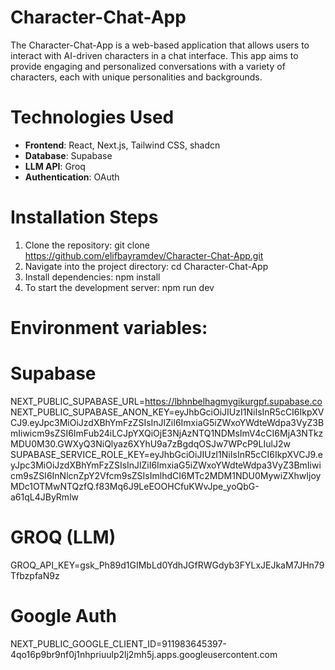 # Character-Chat-App
The Character-Chat-App is a web-based application that allows users to interact with AI-driven characters in a chat interface. This app aims to provide engaging and personalized conversations with a variety of characters, each with unique personalities and backgrounds.

# Technologies Used
- **Frontend**: React, Next.js, Tailwind CSS, shadcn
- **Database**: Supabase
- **LLM API**: Groq
- **Authentication**: OAuth

# Installation Steps
1. Clone the repository: git clone https://github.com/elifbayramdev/Character-Chat-App.git
2. Navigate into the project directory: cd Character-Chat-App
3. Install dependencies: npm install
4. To start the development server: npm run dev

# Environment variables:
# Supabase
NEXT_PUBLIC_SUPABASE_URL=https://lbhnbelhagmygikurgpf.supabase.co
NEXT_PUBLIC_SUPABASE_ANON_KEY=eyJhbGciOiJIUzI1NiIsInR5cCI6IkpXVCJ9.eyJpc3MiOiJzdXBhYmFzZSIsInJlZiI6ImxiaG5iZWxoYWdteWdpa3VyZ3BmIiwicm9sZSI6ImFub24iLCJpYXQiOjE3NjAzNTQ1NDMsImV4cCI6MjA3NTkzMDU0M30.GWXyQ3NiQlyaz6XYhU9a7zBgdqOSJw7WPcP9LIulJ2w
SUPABASE_SERVICE_ROLE_KEY=eyJhbGciOiJIUzI1NiIsInR5cCI6IkpXVCJ9.eyJpc3MiOiJzdXBhYmFzZSIsInJlZiI6ImxiaG5iZWxoYWdteWdpa3VyZ3BmIiwicm9sZSI6InNlcnZpY2Vfcm9sZSIsImlhdCI6MTc2MDM1NDU0MywiZXhwIjoyMDc1OTMwNTQzfQ.f83Mq6J9LeEOOHCfuKWvJpe_yoQbG-a61qL4JByRmlw  

# GROQ (LLM)
GROQ_API_KEY=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

# Google Auth
NEXT_PUBLIC_GOOGLE_CLIENT_ID=911983645397-4qo16p9br9nf0j1nhpriuulp2lj2mh5j.apps.googleusercontent.com
